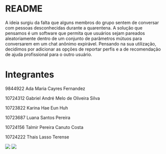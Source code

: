 # README

A ideia surgiu da falta que alguns membros do grupo sentem de conversar com pessoas desconhecidas durante a quarentena. A solução que pensamos é um software que permita que usuários sejam pareados aleatoriamente dentro de um conjunto de parâmetros mútuos para conversarem em um chat anônimo expirável. Pensando na sua utilização, decidimos por adicionar as opções de reportar perfis e a de recomendação de ajuda profissional para o outro usuário.

<h1>Integrantes</h1>
<p>9844922 Ada Maria Cayres Fernandez</p>
<p>10724312 Gabriel André Melo de Oliveira Silva</p>
<p>10723822 Karina Hae Eun Huh</p>
<p>10723687 Luana Santos Pereira</p>
<p>10724156 Talmir Pereira Canuto Costa</p>
<p>10724222 Thais Lasso Terense</p>

<a href="https://codeclimate.com/github/codeclimate/codeclimate/maintainability"><img src="https://api.codeclimate.com/v1/badges/a99a88d28ad37a79dbf6/maintainability" /></a>
<img src="https://travis-ci.com/karinahuh/projetoESI.svg?branch=master" />
